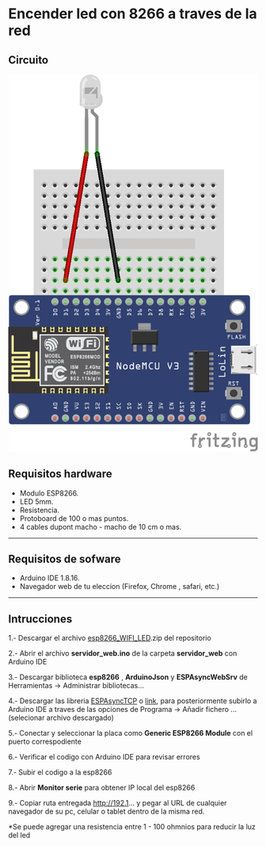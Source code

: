 # Encender led con 8266 a traves de la red
## Circuito
![Sketch](https://github.com/oscargutierrezvargas1994/esp8266_WIFI_LED/blob/main/Sketch%202_bb.png)

## Requisitos hardware

- Modulo ESP8266.
- LED 5mm.
- Resistencia.
- Protoboard de 100 o mas puntos.
- 4 cables dupont macho - macho de 10 cm o mas.  
---

## Requisitos de sofware

- Arduino IDE 1.8.16.
- Navegador web de tu eleccion (Firefox, Chrome , safari, etc.)  
---

## Intrucciones

1.- Descargar el archivo [esp8266_WIFI_LED](https://github.com/oscargutierrezvargas1994/esp8266_WIFI_LED/archive/refs/heads/main.zip).zip del repositorio

2.- Abrir el archivo **servidor_web.ino** de la carpeta **servidor_web** con Arduino IDE

3.- Descargar biblioteca **esp8266** , **ArduinoJson** y **ESPAsyncWebSrv** de Herramientas -> Administrar bibliotecas... 

4.- Descargar las libreria [ESPAsyncTCP](https://github.com/me-no-dev/ESPAsyncTCP) o [link](https://github.com/me-no-dev/ESPAsyncTCP/archive/refs/heads/main.zip), para posteriormente subirlo a Arduino IDE  a traves de las opciones de Programa -> Añadir fichero ... (selecionar archivo descargado)    

5.- Conectar y seleccionar la placa como **Generic ESP8266 Module** con el puerto correspodiente 

6.- Verificar el codigo con Arduino IDE para revisar errores

7.- Subir el codigo a la esp8266

8.- Abrir **Monitor serie** para obtener IP local del esp8266

9.- Copiar ruta entregada http://192.1... y pegar al URL de cualquier navegador de su pc, celular o tablet dentro de la  misma red.

  
*Se puede agregar  una resistencia entre 1 - 100 ohmnios para reducir la luz del led 
